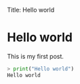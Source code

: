 Title: Hello world

# Hello world

This is my first post.

```python
> print("Hello world")
Hello world
```
